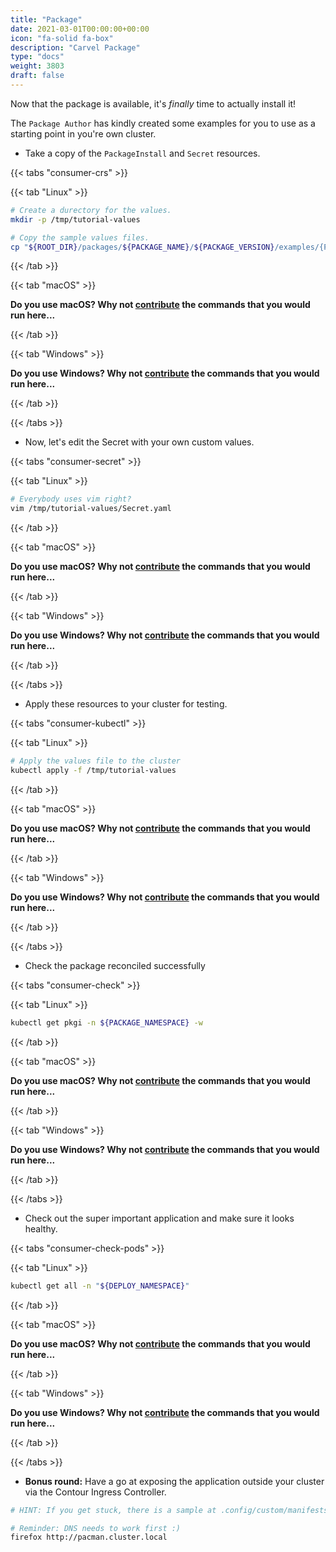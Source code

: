 ```yaml
---
title: "Package"
date: 2021-03-01T00:00:00+00:00
icon: "fa-solid fa-box"
description: "Carvel Package"
type: "docs"
weight: 3803
draft: false
---
```


Now that the package is available, it's _finally_ time to actually install it!

The `Package Author` has kindly created some examples for you to use as a starting point in you're own cluster.

- Take a copy of the `PackageInstall` and `Secret` resources.

{{< tabs "consumer-crs" >}}

{{< tab "Linux" >}}

```bash
# Create a durectory for the values.
mkdir -p /tmp/tutorial-values

# Copy the sample values files.
cp "${ROOT_DIR}/packages/${PACKAGE_NAME}/${PACKAGE_VERSION}/examples/{PackageInstall,Secret}.yaml" /tmp/tutorial-values/
```

{{< /tab >}}

{{< tab "macOS" >}}

**Do you use macOS? Why not [contribute](https://github.com/salt-labs/docs) the commands that you would run here...**

{{< /tab >}}

{{< tab "Windows" >}}

**Do you use Windows? Why not [contribute](https://github.com/salt-labs/docs) the commands that you would run here...**

{{< /tab >}}

{{< /tabs >}}

- Now, let's edit the Secret with your own custom values.

{{< tabs "consumer-secret" >}}

{{< tab "Linux" >}}

```bash
# Everybody uses vim right?
vim /tmp/tutorial-values/Secret.yaml
```

{{< /tab >}}

{{< tab "macOS" >}}

**Do you use macOS? Why not [contribute](https://github.com/salt-labs/docs) the commands that you would run here...**

{{< /tab >}}

{{< tab "Windows" >}}

**Do you use Windows? Why not [contribute](https://github.com/salt-labs/docs) the commands that you would run here...**

{{< /tab >}}

{{< /tabs >}}

- Apply these resources to your cluster for testing.

{{< tabs "consumer-kubectl" >}}

{{< tab "Linux" >}}

```bash
# Apply the values file to the cluster
kubectl apply -f /tmp/tutorial-values
```

{{< /tab >}}

{{< tab "macOS" >}}

**Do you use macOS? Why not [contribute](https://github.com/salt-labs/docs) the commands that you would run here...**

{{< /tab >}}

{{< tab "Windows" >}}

**Do you use Windows? Why not [contribute](https://github.com/salt-labs/docs) the commands that you would run here...**

{{< /tab >}}

{{< /tabs >}}

- Check the package reconciled successfully

{{< tabs "consumer-check" >}}

{{< tab "Linux" >}}

```bash
kubectl get pkgi -n ${PACKAGE_NAMESPACE} -w
```

{{< /tab >}}

{{< tab "macOS" >}}

**Do you use macOS? Why not [contribute](https://github.com/salt-labs/docs) the commands that you would run here...**

{{< /tab >}}

{{< tab "Windows" >}}

**Do you use Windows? Why not [contribute](https://github.com/salt-labs/docs) the commands that you would run here...**

{{< /tab >}}

{{< /tabs >}}

- Check out the super important application and make sure it looks healthy.

{{< tabs "consumer-check-pods" >}}

{{< tab "Linux" >}}

```bash
kubectl get all -n "${DEPLOY_NAMESPACE}"
```

{{< /tab >}}

{{< tab "macOS" >}}

**Do you use macOS? Why not [contribute](https://github.com/salt-labs/docs) the commands that you would run here...**

{{< /tab >}}

{{< tab "Windows" >}}

**Do you use Windows? Why not [contribute](https://github.com/salt-labs/docs) the commands that you would run here...**

{{< /tab >}}

{{< /tabs >}}

- **Bonus round:** Have a go at exposing the application outside your cluster via the Contour Ingress Controller.

```bash
# HINT: If you get stuck, there is a sample at .config/custom/manifests/pacman/HTTPProxy.yaml to get you started.

# Reminder: DNS needs to work first :)
firefox http://pacman.cluster.local
```
